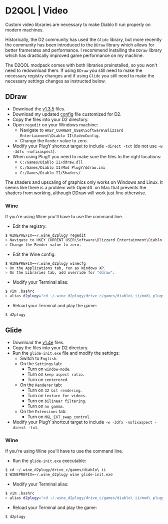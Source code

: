 # D2QOL | Video

Custom video libraries are necessary to make Diablo II run properly on modern machines.

Historically, the D2 community has used the ``Glide`` library, but more recently the community has been introduced to the ``DDraw`` library which allows for better framerates and performance.  I recommend installing the ``DDraw`` library which has drastically improved game performance on my machine.

The D2QOL modpack comes with both libraries preinstalled, so you won't need to redownload them.  If using ``DDraw`` you still need to make the necessary registry changes and if using ``Glide`` you still need to make the necessary settings changes as instructed below.

## DDraw

- Download the [v1.3.5](https://github.com/CnCNet/cnc-ddraw/releases) files.
- Download my updated [config](https://github.com/whipowill/d2-plugy-qol/blob/master/Diablo%20II/Mod%20PlugY/ddraw.ini) file customized for D2.
- Copy the files into your D2 directory.
- Open ``regedit`` on your Windows machine:
	- Navigate to ``HKEY_CURRENT_USER\Software\Blizzard Entertainment\Diablo II\VideoConfig``.
	- Change the ``Render`` value to zero.
- Modify your PlugY shortcut target to include ``-direct -txt`` (do not use ``-w -3dfx -nofixaspect``).
- When using PlugY you need to make sure the files to the right locations:
	- ``C:/Games/Diablo II/ddraw.dll``
	- ``C:/Games/Diablo II/Mod PlugY/ddraw.ini``
	- ``C:/Games/Diablo II/Shaders/``

The shaders and upscaling of graphics only works on Windows and Linux.  It seems like there is a problem with OpenGL on Mac that prevents the shaders from working, although DDraw will work just fine otherwise.

### Wine

If you're using Wine you'll have to use the command line.

- Edit the registry:
```bash
$ WINEPREFIX=~/.wine_d2plugy regedit
> Navigate to HKEY_CURRENT_USER\Software\Blizzard Entertainment\Diablo II\VideoConfig.
> Change the Render value to zero.
```
- Edit the Wine config:
```bash
$ WINEPREFIX=~/.wine_d2plugy winecfg
> On the Applications tab, run as Windows XP.
> On the Libraries tab, add override for "ddraw".
```
- Modify your Terminal alias:
```bash
$ vim .bashrc
> alias d2plugy="cd ~/.wine_d2plugy/drive_c/games/diablo\ ii/mod\ plugy && WINEPREFIX=~/.wine_d2plugy wine plugy.exe -direct -txt"
```
- Reload your Terminal and play the game:
```bash
$ d2plugy
```

## Glide

- Download the [v1.4e](http://www.svenswrapper.de/english/files.html) files.
- Copy the files into your D2 directory.
- Run the ``glide-init.exe`` file and modify the settings:
	- Switch to ``English``.
	- On the ``Settings`` tab:
		- Turn on ``window-mode``.
		- Turn on ``keep aspect ratio``.
		- Turn on ``centerered``.
	- On the ``Renderer`` tab:
		- Turn on ``32 bit rendering``.
		- Turn on ``texture for videos``.
		- Turn on ``bilinear filtering``.
		- Turn on ``no gamma``.
	- On the ``Extensions`` tab:
		- Turn on ``MGL_EXT_swap_control``.
- Modify your PlugY shortcut target to include ``-w -3dfx -nofixaspect -direct -txt``.

### Wine

If you're using Wine you'll have to use the command line.

- Run the ``glide-init.exe`` executable:
```bash
$ cd ~/.wine_d2plugy/drive_c/games/diablo\ ii
$ WINEPREFIX=~/.wine_d2plugy wine glide-init.exe
```
- Modify your Terminal alias:
```bash
$ vim .bashrc
> alias d2plugy="cd ~/.wine_d2plugy/drive_c/games/diablo\ ii/mod\ plugy && WINEPREFIX=~/.wine_d2plugy wine plugy.exe -w -3dfx -nofixaspect -direct -txt"
```
- Reload your Terminal and play the game:
```bash
$ d2plugy
```